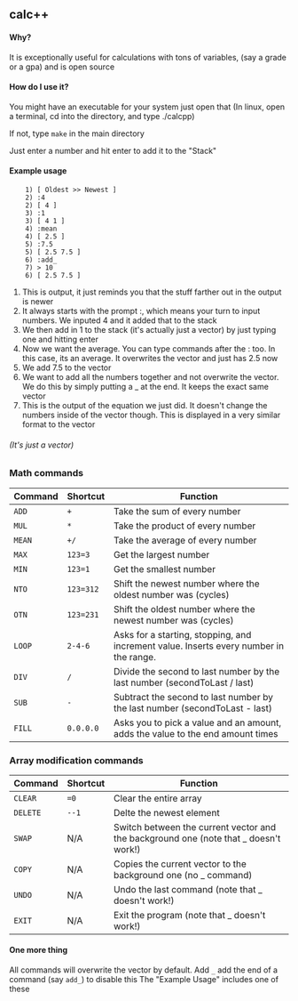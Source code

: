 ## calc++

#### Why?
It is exceptionally useful for calculations with tons of variables, (say a grade or a gpa) and is open source

#### How do I use it?

You might have an executable for your system just open that (In linux, open a terminal, cd into the directory, and type ./calcpp)

If not, type `make` in the main directory

Just enter a number and hit enter to add it to the "Stack"

#### Example usage

```
    1) [ Oldest >> Newest ]
    2) :4
    2) [ 4 ]
    3) :1
    3) [ 4 1 ]
    4) :mean
    4) [ 2.5 ]
    5) :7.5
    5) [ 2.5 7.5 ]
    6) :add_
    7) > 10
    6) [ 2.5 7.5 ]

```

1. This is output, it just reminds you that the stuff farther out in the output is newer
2. It always starts with the prompt :, which means your turn to input numbers. We inputed 4 and it added that to the stack
3. We then add in 1 to the stack (it's actually just a vector) by just typing one and hitting enter
4. Now we want the average. You can type commands after the : too. In this case, its an average. It overwrites the vector and just has 2.5 now
5. We add 7.5 to the vector
6. We want to add all the numbers together and not overwrite the vector. We do this by simply putting a _ at the end. It keeps the exact same vector
7. This is the output of the equation we just did. It doesn't change the numbers inside of the vector though. This is displayed in a very similar format to the vector

###### (It's just a vector)

### Math commands
| Command | Shortcut | Function |
|---------|----------|----------|
| `ADD` | `+` | Take the sum of every number |
| `MUL` | `*` | Take the product of every number |
| `MEAN` | `+/` | Take the average of every number |
| `MAX` | `123=3` | Get the largest number |
| `MIN` | `123=1` | Get the smallest number |
| `NTO` | `123=312` | Shift the newest number where the oldest number was (cycles) |
| `OTN` | `123=231` | Shift the oldest number where the newest number was (cycles) |
| `LOOP` | `2-4-6` | Asks for a starting, stopping, and increment value. Inserts every number in the range. |
| `DIV` | `/` | Divide the second to last number by the last number (secondToLast / last) |
| `SUB` | `-` | Subtract the second to last number by the last number (secondToLast - last) |
| `FILL` | `0.0.0.0` | Asks you to pick a value and an amount, adds the value to the end amount times |

### Array modification commands
| Command | Shortcut | Function |
|---------|----------|----------|
| `CLEAR` | `=0` | Clear the entire array |
| `DELETE` | `--1` | Delte the newest element |
| `SWAP` | N/A | Switch between the current vector and the background one (note that _ doesn't work!)|
| `COPY` | N/A | Copies the current vector to the background one (no _ command)|
| `UNDO` | N/A | Undo the last command (note that _ doesn't work!)|
| `EXIT` | N/A | Exit the program (note that _ doesn't work!)|

#### One more thing
All commands will overwrite the vector by default. Add `_` add the end of a command (say `add_`) to disable this
The "Example Usage" includes one of these
